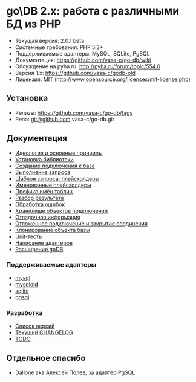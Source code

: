 # go\DB 2.x: работа с различными БД из PHP

 * Текущая версия: 2.0.1 beta
 * Системные требования: PHP 5.3+
 * Поддерживаемые адаптеры: MySQL, SQLite, PgSQL
 * Документация: https://github.com/vasa-c/go-db/wiki
 * Обсуждение на pyha.ru: http://pyha.ru/forum/topic/554.0
 * Версия 1.x: https://github.com/vasa-c/godb-old
 * Лицензия: MIT (http://www.opensource.org/licenses/mit-license.php)

## Установка

 * Релизы: https://github.com/vasa-c/go-db/tags
 * Репа: git@github.com:vasa-c/go-db.git

## Документация

 * [Идеология и основные принципы](https://github.com/vasa-c/go-db/wiki/intro)
 * [Установка библиотеки](https://github.com/vasa-c/go-db/wiki/install)
 * [Создание подключения к базе](https://github.com/vasa-c/go-db/wiki/create)
 * [Выполнение запроса](https://github.com/vasa-c/go-db/wiki/query)
 * [Шаблон запроса: плейсхолдеры](https://github.com/vasa-c/go-db/wiki/placeholders)
 * [Именованные плейсхолдеры](https://github.com/vasa-c/go-db/wiki/named)
 * [Префикс имён таблиц](https://github.com/vasa-c/go-db/wiki/prefix)
 * [Разбор результата](https://github.com/vasa-c/go-db/wiki/fetch)
 * [Обработка ошибок](https://github.com/vasa-c/go-db/wiki/Exceptions)
 * [Хранилище объектов подключений](https://github.com/vasa-c/go-db/wiki/Storage)
 * [Отладочная информация](https://github.com/vasa-c/go-db/wiki/debug)
 * [Отложенное подключение и закрытие соединения](https://github.com/vasa-c/go-db/wiki/connect)
 * [Клонирование объекта базы](https://github.com/vasa-c/go-db/wiki/clone)
 * [Unit-тесты](https://github.com/vasa-c/go-db/wiki/tests)
 * [Написание адаптеров](https://github.com/vasa-c/go-db/wiki/Adapters)
 * [Расширение goDB](https://github.com/vasa-c/go-db/wiki/Extend)

### Поддерживаемые адаптеры

 * [mysql](https://github.com/vasa-c/go-db/wiki/Adapters_mysql)
 * [mysqlold](https://github.com/vasa-c/go-db/wiki/Adapters_mysqlold)
 * [sqlite](https://github.com/vasa-c/go-db/wiki/Adapters_sqlite)
 * [pgsql](https://github.com/vasa-c/go-db/wiki/Adapters_pgsql)

### Разработка

 * [Список версий](https://github.com/vasa-c/go-db/wiki/versions)
 * [Текущий CHANGELOG](https://github.com/vasa-c/go-db/wiki/changelog_current)
 * [TODO](https://github.com/vasa-c/go-db/wiki/todo)

## Отдельное спасибо

 * Dallone aka Алексей Полев, за адаптер PgSQL
